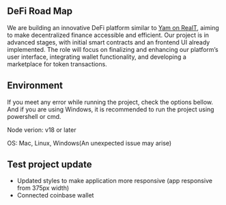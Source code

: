 ## DeFi Road Map

We are building an innovative DeFi platform similar to [Yam on RealT](https://staging-yam.realtoken.network), aiming to make decentralized finance accessible and efficient.
Our project is in advanced stages, with initial smart contracts and an frontend UI already implemented.
The role will focus on finalizing and enhancing our platform’s user interface, integrating wallet functionality, and developing a marketplace for token transactions.

## Environment

If you meet any error while running the project, check the options bellow. And if you are using Windows, it is recommended to run the project using powershell or cmd.

Node verion: v18 or later

OS: Mac, Linux, Windows(An unexpected issue may arise)

## Test project update

- Updated styles to make application more responsive (app responsive from 375px width)
- Connected coinbase wallet 
